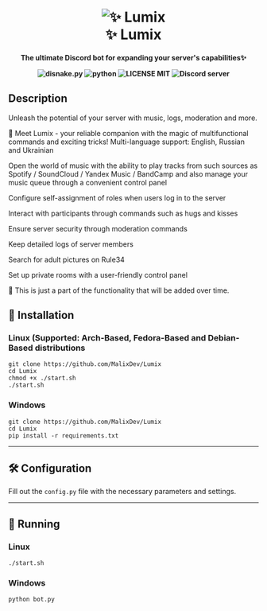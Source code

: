 <p align="light">
<h1 align="center">
  <br>
  <a><img src="https://github.com/Malix-Floof/Lumix/assets/101697781/d764596a-023c-44ca-8e57-85990f1fc2e7" alt=" ✨ Lumix"></a>
  <br>
   ✨ Lumix
  <br>
</h1>
<h4 align="center">

  The ultimate Discord bot for expanding your server's capabilities✨


  ![disnake.py](https://img.shields.io/badge/disnake-py-blue.svg)
  ![python](https://img.shields.io/badge/Python-3.11.7-blue)
  ![LICENSE MIT](https://img.shields.io/badge/license-MIT-green)
  ![Discord server](https://discord.com/api/guilds/1019681172940390430/widget.png)
</h4>


## Description
Unleash the potential of your server with music, logs, moderation and more.

🌟 Meet Lumix - your reliable companion with the magic of multifunctional commands and exciting tricks!
Multi-language support: English, Russian and Ukrainian

Open the world of music with the ability to play tracks from such sources as Spotify / SoundCloud / Yandex Music / BandCamp and also manage your music queue through a convenient control panel

Configure self-assignment of roles when users log in to the server

Interact with participants through commands such as hugs and kisses

Ensure server security through moderation commands

Keep detailed logs of server members

Search for adult pictures on Rule34

Set up private rooms with a user-friendly control panel

🌟 This is just a part of the functionality that will be added over time.

## 🔑 Installation
### Linux (Supported: Arch-Based, Fedora-Based and Debian-Based distributions
```shell
git clone https://github.com/MalixDev/Lumix
cd Lumix
chmod +x ./start.sh
./start.sh
```
### Windows
```
git clone https://github.com/MalixDev/Lumix
cd Lumix
pip install -r requirements.txt
```
___


## 🛠 Configuration
Fill out the `config.py` file with the necessary parameters and settings.

___


## 🚀 Running
### Linux 
```shell
./start.sh
```
### Windows
```
python bot.py
```
